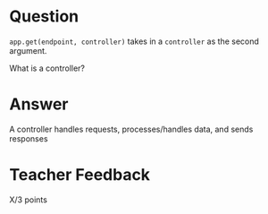 # Question

`app.get(endpoint, controller)` takes in a `controller` as the second argument.

What is a controller?

# Answer
A controller handles requests, processes/handles data, and sends responses
# Teacher Feedback

X/3 points